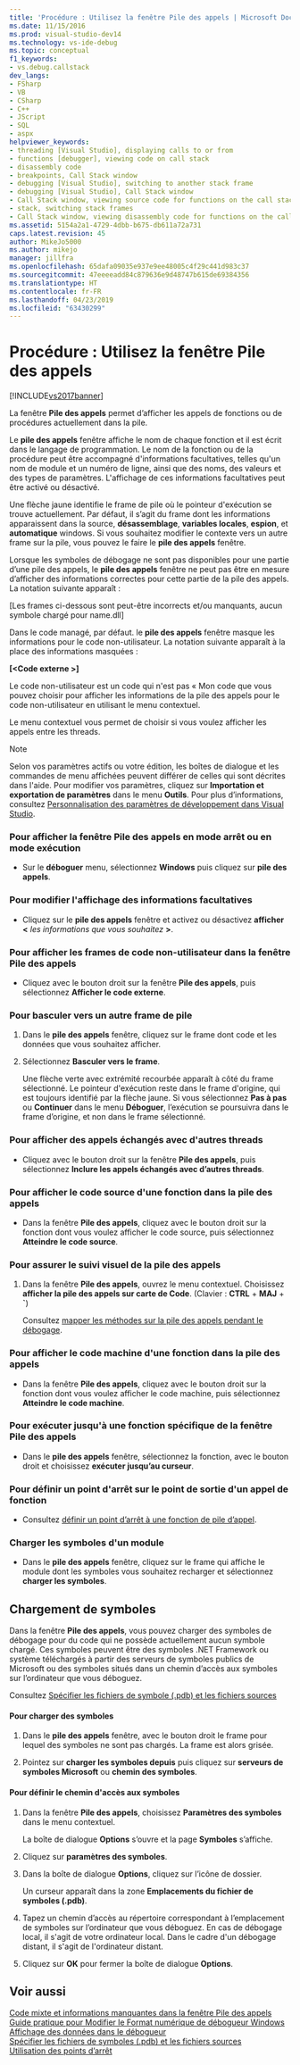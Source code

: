 ```yaml
---
title: 'Procédure : Utilisez la fenêtre Pile des appels | Microsoft Docs'
ms.date: 11/15/2016
ms.prod: visual-studio-dev14
ms.technology: vs-ide-debug
ms.topic: conceptual
f1_keywords:
- vs.debug.callstack
dev_langs:
- FSharp
- VB
- CSharp
- C++
- JScript
- SQL
- aspx
helpviewer_keywords:
- threading [Visual Studio], displaying calls to or from
- functions [debugger], viewing code on call stack
- disassembly code
- breakpoints, Call Stack window
- debugging [Visual Studio], switching to another stack frame
- debugging [Visual Studio], Call Stack window
- Call Stack window, viewing source code for functions on the call stack
- stack, switching stack frames
- Call Stack window, viewing disassembly code for functions on the call stack
ms.assetid: 5154a2a1-4729-4dbb-b675-db611a72a731
caps.latest.revision: 45
author: MikeJo5000
ms.author: mikejo
manager: jillfra
ms.openlocfilehash: 65dafa09035e937e9ee48005c4f29c441d983c37
ms.sourcegitcommit: 47eeeeadd84c879636e9d48747b615de69384356
ms.translationtype: HT
ms.contentlocale: fr-FR
ms.lasthandoff: 04/23/2019
ms.locfileid: "63430299"
---
```

# <a name="how-to-use-the-call-stack-window"></a>Procédure : Utilisez la fenêtre Pile des appels
[!INCLUDE[vs2017banner](../includes/vs2017banner.md)]

La fenêtre **Pile des appels** permet d’afficher les appels de fonctions ou de procédures actuellement dans la pile.  
  
 Le **pile des appels** fenêtre affiche le nom de chaque fonction et il est écrit dans le langage de programmation. Le nom de la fonction ou de la procédure peut être accompagné d'informations facultatives, telles qu'un nom de module et un numéro de ligne, ainsi que des noms, des valeurs et des types de paramètres. L'affichage de ces informations facultatives peut être activé ou désactivé.  
  
 Une flèche jaune identifie le frame de pile où le pointeur d'exécution se trouve actuellement. Par défaut, il s’agit du frame dont les informations apparaissent dans la source, **désassemblage**, **variables locales**, **espion**, et **automatique** windows. Si vous souhaitez modifier le contexte vers un autre frame sur la pile, vous pouvez le faire le **pile des appels** fenêtre.  
  
 Lorsque les symboles de débogage ne sont pas disponibles pour une partie d’une pile des appels, le **pile des appels** fenêtre ne peut pas être en mesure d’afficher des informations correctes pour cette partie de la pile des appels. La notation suivante apparaît :  
  
 [Les frames ci-dessous sont peut-être incorrects et/ou manquants, aucun symbole chargé pour name.dll]  
  
 Dans le code managé, par défaut. le **pile des appels** fenêtre masque les informations pour le code non-utilisateur. La notation suivante apparaît à la place des informations masquées :  
  
 **[\<Code externe >]**  
  
 Le code non-utilisateur est un code qui n'est pas « Mon code que vous pouvez choisir pour afficher les informations de la pile des appels pour le code non-utilisateur en utilisant le menu contextuel.  
  
 Le menu contextuel vous permet de choisir si vous voulez afficher les appels entre les threads.  
  
> [!NOTE]
> Selon vos paramètres actifs ou votre édition, les boîtes de dialogue et les commandes de menu affichées peuvent différer de celles qui sont décrites dans l'aide. Pour modifier vos paramètres, cliquez sur **Importation et exportation de paramètres** dans le menu **Outils**. Pour plus d’informations, consultez [Personnalisation des paramètres de développement dans Visual Studio](http://msdn.microsoft.com/22c4debb-4e31-47a8-8f19-16f328d7dcd3).  
  
### <a name="to-display-the-call-stack-window-in-break-mode-or-in-run-mode"></a>Pour afficher la fenêtre Pile des appels en mode arrêt ou en mode exécution  
  
- Sur le **déboguer** menu, sélectionnez **Windows** puis cliquez sur **pile des appels**.  
  
### <a name="to-change-the-optional-information-displayed"></a>Pour modifier l'affichage des informations facultatives  
  
- Cliquez sur le **pile des appels** fenêtre et activez ou désactivez **afficher \<**  _les informations que vous souhaitez_ **>**.  
  
### <a name="to-display-non-user-code-frames-in-the-call-stack-window"></a>Pour afficher les frames de code non-utilisateur dans la fenêtre Pile des appels  
  
- Cliquez avec le bouton droit sur la fenêtre **Pile des appels**, puis sélectionnez **Afficher le code externe**.  
  
### <a name="to-switch-to-another-stack-frame"></a>Pour basculer vers un autre frame de pile  
  
1. Dans le **pile des appels** fenêtre, cliquez sur le frame dont code et les données que vous souhaitez afficher.  
  
2. Sélectionnez **Basculer vers le frame**.  
  
     Une flèche verte avec extrémité recourbée apparaît à côté du frame sélectionné. Le pointeur d'exécution reste dans le frame d'origine, qui est toujours identifié par la flèche jaune. Si vous sélectionnez **Pas à pas** ou **Continuer** dans le menu **Déboguer**, l’exécution se poursuivra dans le frame d’origine, et non dans le frame sélectionné.  
  
### <a name="to-display-calls-to-or-from-another-thread"></a>Pour afficher des appels échangés avec d'autres threads  
  
- Cliquez avec le bouton droit sur la fenêtre **Pile des appels**, puis sélectionnez **Inclure les appels échangés avec d’autres threads**.  
  
### <a name="to-view-the-source-code-for-a-function-on-the-call-stack"></a>Pour afficher le code source d'une fonction dans la pile des appels  
  
- Dans la fenêtre **Pile des appels**, cliquez avec le bouton droit sur la fonction dont vous voulez afficher le code source, puis sélectionnez **Atteindre le code source**.  
  
### <a name="to-visually-trace-the-call-stack"></a>Pour assurer le suivi visuel de la pile des appels  
  
1. Dans la fenêtre **Pile des appels**, ouvrez le menu contextuel. Choisissez **afficher la pile des appels sur carte de Code**. (Clavier : **CTRL** + **MAJ** + **`**)  
  
     Consultez [mapper les méthodes sur la pile des appels pendant le débogage](../debugger/map-methods-on-the-call-stack-while-debugging-in-visual-studio.md).  
  
### <a name="to-view-the-disassembly-code-for-a-function-on-the-call-stack"></a>Pour afficher le code machine d'une fonction dans la pile des appels  
  
- Dans la fenêtre **Pile des appels**, cliquez avec le bouton droit sur la fonction dont vous voulez afficher le code machine, puis sélectionnez **Atteindre le code machine**.  
  
### <a name="to-run-to-a-specific-function-from-the-call-stack-window"></a>Pour exécuter jusqu'à une fonction spécifique de la fenêtre Pile des appels  
  
- Dans le **pile des appels** fenêtre, sélectionnez la fonction, avec le bouton droit et choisissez **exécuter jusqu’au curseur**.  
  
### <a name="to-set-a-breakpoint-on-the-exit-point-of-a-function-call"></a>Pour définir un point d'arrêt sur le point de sortie d'un appel de fonction  
  
- Consultez [définir un point d’arrêt à une fonction de pile d’appel](../debugger/using-breakpoints.md#BKMK_Set_a_breakpoint_in_the_call_stack_window).  
  
### <a name="to-load-symbols-for-a-module"></a>Charger les symboles d'un module  
  
- Dans le **pile des appels** fenêtre, cliquez sur le frame qui affiche le module dont les symboles vous souhaitez recharger et sélectionnez **charger les symboles**.  
  
## <a name="loading-symbols"></a>Chargement de symboles  
 Dans la fenêtre **Pile des appels**, vous pouvez charger des symboles de débogage pour du code qui ne possède actuellement aucun symbole chargé. Ces symboles peuvent être des symboles .NET Framework ou système téléchargés à partir des serveurs de symboles publics de Microsoft ou des symboles situés dans un chemin d’accès aux symboles sur l’ordinateur que vous déboguez.  
  
 Consultez [Spécifier les fichiers de symbole (.pdb) et les fichiers sources](../debugger/specify-symbol-dot-pdb-and-source-files-in-the-visual-studio-debugger.md)  
  
#### <a name="to-load-symbols"></a>Pour charger des symboles  
  
1. Dans le **pile des appels** fenêtre, avec le bouton droit le frame pour lequel des symboles ne sont pas chargés. La frame est alors grisée.  
  
2. Pointez sur **charger les symboles depuis** puis cliquez sur **serveurs de symboles Microsoft** ou **chemin des symboles**.  
  
#### <a name="to-set-the-symbol-path"></a>Pour définir le chemin d'accès aux symboles  
  
1. Dans la fenêtre **Pile des appels**, choisissez **Paramètres des symboles** dans le menu contextuel.  
  
     La boîte de dialogue **Options** s’ouvre et la page **Symboles** s’affiche.  
  
2. Cliquez sur **paramètres des symboles**.  
  
3. Dans la boîte de dialogue **Options**, cliquez sur l’icône de dossier.  
  
     Un curseur apparaît dans la zone **Emplacements du fichier de symboles (.pdb)**.  
  
4. Tapez un chemin d’accès au répertoire correspondant à l’emplacement de symboles sur l’ordinateur que vous déboguez. En cas de débogage local, il s'agit de votre ordinateur local. Dans le cadre d'un débogage distant, il s'agit de l'ordinateur distant.  
  
5. Cliquez sur **OK** pour fermer la boîte de dialogue **Options**.  
  
## <a name="see-also"></a>Voir aussi  
 [Code mixte et informations manquantes dans la fenêtre Pile des appels](../debugger/mixed-code-and-missing-information-in-the-call-stack-window.md)   
 [Guide pratique pour Modifier le Format numérique de débogueur Windows](http://msdn.microsoft.com/library/cd593847-a625-411d-a430-b798346ef18f)   
 [Affichage des données dans le débogueur](../debugger/viewing-data-in-the-debugger.md)   
 [Spécifier les fichiers de symboles (.pdb) et les fichiers sources](../debugger/specify-symbol-dot-pdb-and-source-files-in-the-visual-studio-debugger.md)   
 [Utilisation des points d’arrêt](../debugger/using-breakpoints.md)
